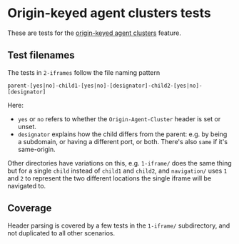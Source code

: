 # Origin-keyed agent clusters tests

These are tests for the [origin-keyed agent clusters](https://html.spec.whatwg.org/multipage/origin.html#origin-keyed-agent-clusters)
feature.

## Test filenames

The tests in `2-iframes` follow the file naming pattern

```
parent-[yes|no]-child1-[yes|no]-[designator]-child2-[yes|no]-[designator]
```

Here:

* `yes` or `no` refers to whether the `Origin-Agent-Cluster` header is set or
  unset.
* `designator` explains how the child differs from the parent: e.g. by being a
  subdomain, or having a different port, or both. There's also `same` if it's
  same-origin.

Other directories have variations on this, e.g. `1-iframe/` does the same thing
but for a single `child` instead of `child1` and `child2`, and `navigation/`
uses `1` and `2` to represent the two different locations the single iframe will
be navigated to.

## Coverage

Header parsing is covered by a few tests in the `1-iframe/` subdirectory, and
not duplicated to all other scenarios.
